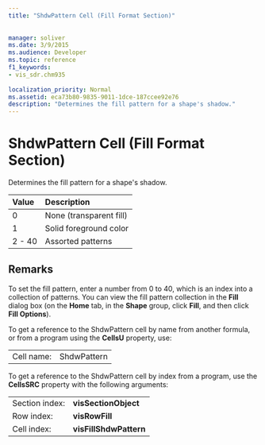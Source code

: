 ```yaml
---
title: "ShdwPattern Cell (Fill Format Section)"
 
 
manager: soliver
ms.date: 3/9/2015
ms.audience: Developer
ms.topic: reference
f1_keywords:
- vis_sdr.chm935
 
localization_priority: Normal
ms.assetid: eca73b80-9835-9011-1dce-187ccee92e76
description: "Determines the fill pattern for a shape's shadow."
---
```


# ShdwPattern Cell (Fill Format Section)

Determines the fill pattern for a shape's shadow.
  
|**Value**|**Description**|
|:-----|:-----|
|0  <br/> |None (transparent fill)  <br/> |
|1  <br/> |Solid foreground color  <br/> |
|2 - 40  <br/> |Assorted patterns  <br/> |
   
## Remarks

To set the fill pattern, enter a number from 0 to 40, which is an index into a collection of patterns. You can view the fill pattern collection in the **Fill** dialog box (on the **Home** tab, in the **Shape** group, click **Fill**, and then click **Fill Options**).
  
To get a reference to the ShdwPattern cell by name from another formula, or from a program using the **CellsU** property, use: 
  
|||
|:-----|:-----|
|Cell name:  <br/> |ShdwPattern  <br/> |
   
To get a reference to the ShdwPattern cell by index from a program, use the **CellsSRC** property with the following arguments: 
  
|||
|:-----|:-----|
|Section index:  <br/> |**visSectionObject** <br/> |
|Row index:  <br/> |**visRowFill** <br/> |
|Cell index:  <br/> |**visFillShdwPattern** <br/> |
   


